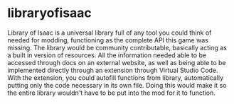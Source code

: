 # libraryofisaac

Library of Isaac is a universal library full of any tool you could think of needed for modding, functioning as the complete API this game was missing. The library would be community contributable, basically acting as a built in version of resources. All the information needed able to be accessed through docs on an external website, as well as being able to be implemented directly through an extension through Virtual Studio Code. With the extension, you could autofill functions from library, automatically putting only the code necessary in its own file. Doing this would make it so the entire library wouldn't have to be put into the mod for it to function.

